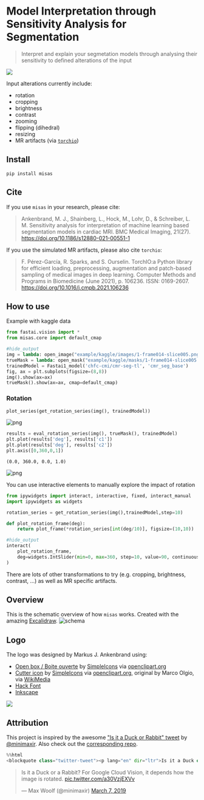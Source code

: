 # Model Interpretation through Sensitivity Analysis for Segmentation
> Interpret and explain your segmetation models through analysing their sensitivity to defined alterations of the input


![](logo.svg)

Input alterations currently include:
 - rotation
 - cropping
 - brightness
 - contrast
 - zooming
 - flipping (dihedral)
 - resizing
 - MR artifacts (via [`torchio`](https://github.com/fepegar/torchio))

## Install

`pip install misas`

## Cite

If you use `misas` in your research, please cite:
> Ankenbrand, M. J., Shainberg, L., Hock, M., Lohr, D., & Schreiber, L. M. Sensitivity analysis for interpretation of machine learning based segmentation models in cardiac MRI. BMC Medical Imaging, 21(27). https://doi.org/10.1186/s12880-021-00551-1

If you use the simulated MR artifacts, please also cite `torchio`:
> F. Pérez-García, R. Sparks, and S. Ourselin. TorchIO:a Python library for efficient loading, preprocessing, augmentation and patch-based sampling of medical images in deep learning. Computer Methods and Programs in Biomedicine (June 2021), p. 106236. ISSN: 0169-2607. https://doi.org/10.1016/j.cmpb.2021.106236

## How to use

Example with kaggle data

```python
from fastai.vision import *
from misas.core import default_cmap
```

```python
#hide_output
img = lambda: open_image("example/kaggle/images/1-frame014-slice005.png")
trueMask = lambda: open_mask("example/kaggle/masks/1-frame014-slice005.png")
trainedModel = Fastai1_model('chfc-cmi/cmr-seg-tl', 'cmr_seg_base')
fig, ax = plt.subplots(figsize=(8,8))
img().show(ax=ax)
trueMask().show(ax=ax, cmap=default_cmap)
```

### Rotation

```python
plot_series(get_rotation_series(img(), trainedModel))
```


![png](docs/images/output_11_0.png)


```python
results = eval_rotation_series(img(), trueMask(), trainedModel)
plt.plot(results['deg'], results['c1'])
plt.plot(results['deg'], results['c2'])
plt.axis([0,360,0,1])
```




    (0.0, 360.0, 0.0, 1.0)




![png](docs/images/output_12_1.png)


You can use interactive elements to manually explore the impact of rotation

```python
from ipywidgets import interact, interactive, fixed, interact_manual
import ipywidgets as widgets
```

```python
rotation_series = get_rotation_series(img(),trainedModel,step=10)
```

```python
def plot_rotation_frame(deg):
    return plot_frame(*rotation_series[int(deg/10)], figsize=(10,10))
```

```python
#hide_output
interact(
    plot_rotation_frame,
    deg=widgets.IntSlider(min=0, max=360, step=10, value=90, continuous_update=False)
)
```

There are lots of other transformations to try (e.g. cropping, brightness, contrast, ...) as well as MR specific artifacts.

## Overview

This is the schematic overview of how `misas` works. Created with the amazing [Excalidraw](https://excalidraw.com/).
![schema](schema.svg)

## Logo

The logo was designed by Markus J. Ankenbrand using:
 - [Open box / Boite ouverte](https://openclipart.org/detail/29155/open-box-boite-ouverte) by [SimpleIcons](https://openclipart.org/artist/SimpleIcons) via [openclipart.org](https://openclipart.org)
 - [Cutter icon](https://openclipart.org/detail/213227/cutter-icon) by [SimpleIcons](https://openclipart.org/artist/SimpleIcons) via [openclipart.org](https://openclipart.org), original by Marco Olgio, via [WikiMedia](commons.wikimedia.org/wiki/File:Utility_Knife_by_Marco_Olgio.svg)
 - [Hack Font](https://sourcefoundry.org/hack/)
 - [Inkscape](https://inkscape.org)
 
![](logo.svg)

## Attribution

This project is inspired by the awesome ["Is it a Duck or Rabbit" tweet](https://twitter.com/minimaxir/status/1103676561809539072) by [@minimaxir](https://twitter.com/minimaxir). Also check out the [corresponding repo](https://github.com/minimaxir/optillusion-animation).


```python
%%html
<blockquote class="twitter-tweet"><p lang="en" dir="ltr">Is it a Duck or a Rabbit? For Google Cloud Vision, it depends how the image is rotated. <a href="https://t.co/a30VzjEXVv">pic.twitter.com/a30VzjEXVv</a></p>&mdash; Max Woolf (@minimaxir) <a href="https://twitter.com/minimaxir/status/1103676561809539072?ref_src=twsrc%5Etfw">March 7, 2019</a></blockquote> <script async src="https://platform.twitter.com/widgets.js" charset="utf-8"></script> 
```


<blockquote class="twitter-tweet"><p lang="en" dir="ltr">Is it a Duck or a Rabbit? For Google Cloud Vision, it depends how the image is rotated. <a href="https://t.co/a30VzjEXVv">pic.twitter.com/a30VzjEXVv</a></p>&mdash; Max Woolf (@minimaxir) <a href="https://twitter.com/minimaxir/status/1103676561809539072?ref_src=twsrc%5Etfw">March 7, 2019</a></blockquote> <script async src="https://platform.twitter.com/widgets.js" charset="utf-8"></script> 


